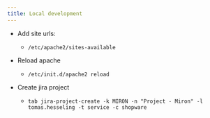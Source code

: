 ```yaml
---
title: Local development
---
```


- Add site urls:
	 - `/etc/apache2/sites-available`

- Reload apache
	 - `/etc/init.d/apache2 reload`

- Create jira project 
	 - `tab jira-project-create -k MIRON -n "Project - Miron" -l tomas.hesseling -t service -c shopware`
